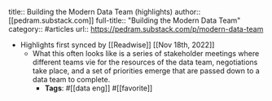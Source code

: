 title:: Building the Modern Data Team (highlights)
author:: [[pedram.substack.com]]
full-title:: "Building the Modern Data Team"
category:: #articles
url:: https://pedram.substack.com/p/modern-data-team

- Highlights first synced by [[Readwise]] [[Nov 18th, 2022]]
	- What this often looks like is a series of stakeholder meetings where different teams vie for the resources of the data team, negotiations take place, and a set of priorities emerge that are passed down to a data team to complete.
		- **Tags**: #[[data eng]] #[[favorite]]